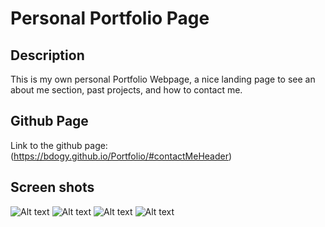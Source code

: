 # Personal Portfolio Page

## Description

This is my own personal Portfolio Webpage, a nice landing page to see an about me section, past projects, and how to contact me.

## Github Page

Link to the github page:
(https://bdogy.github.io/Portfolio/#contactMeHeader)

## Screen shots

![Alt text](/screenshots/portfolio_screenshot1.png)
![Alt text](/screenshots/portfolio_screenshot2.png)
![Alt text](/screenshots/portfolio_screenshot3.png)
![Alt text](/screenshots/portfolio_screenshot4.png)

